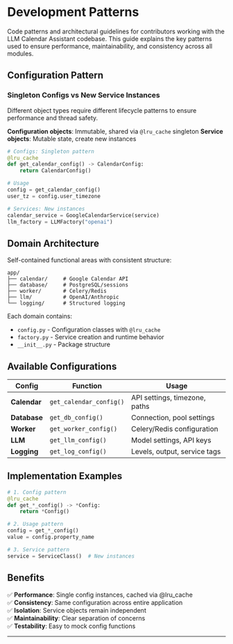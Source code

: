 # Development Patterns

Code patterns and architectural guidelines for contributors working with the LLM Calendar Assistant codebase. This guide explains the key patterns used to ensure performance, maintainability, and consistency across all modules.

## Configuration Pattern

### Singleton Configs vs New Service Instances
Different object types require different lifecycle patterns to ensure performance and thread safety.

**Configuration objects**: Immutable, shared via `@lru_cache` singleton
**Service objects**: Mutable state, create new instances

```python
# Configs: Singleton pattern
@lru_cache
def get_calendar_config() -> CalendarConfig:
    return CalendarConfig()

# Usage
config = get_calendar_config()
user_tz = config.user_timezone

# Services: New instances  
calendar_service = GoogleCalendarService(service)
llm_factory = LLMFactory("openai")
```

## Domain Architecture

Self-contained functional areas with consistent structure:

```
app/
├── calendar/     # Google Calendar API
├── database/     # PostgreSQL/sessions
├── worker/       # Celery/Redis
├── llm/          # OpenAI/Anthropic
└── logging/      # Structured logging
```

Each domain contains:
- `config.py` - Configuration classes with `@lru_cache`
- `factory.py` - Service creation and runtime behavior
- `__init__.py` - Package structure

## Available Configurations

| Config | Function | Usage |
|--------|----------|-------|
| **Calendar** | `get_calendar_config()` | API settings, timezone, paths |
| **Database** | `get_db_config()` | Connection, pool settings |
| **Worker** | `get_worker_config()` | Celery/Redis configuration |
| **LLM** | `get_llm_config()` | Model settings, API keys |
| **Logging** | `get_log_config()` | Levels, output, service tags |

## Implementation Examples

```python
# 1. Config pattern
@lru_cache
def get_*_config() -> *Config:
    return *Config()

# 2. Usage pattern
config = get_*_config()
value = config.property_name

# 3. Service pattern
service = ServiceClass()  # New instances
```

## Benefits

✅ **Performance**: Single config instances, cached via @lru_cache  
✅ **Consistency**: Same configuration across entire application  
✅ **Isolation**: Service objects remain independent  
✅ **Maintainability**: Clear separation of concerns  
✅ **Testability**: Easy to mock config functions 

---